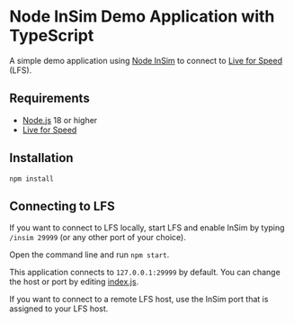 # Node InSim Demo Application with TypeScript

A simple demo application using [Node InSim](https://github.com/simbroadcasts/node-insim) to connect to [Live for Speed](https://www.lfs.net/) (LFS).

## Requirements

- [Node.js](https://nodejs.org) 18 or higher
- [Live for Speed](https://www.lfs.net/)

## Installation

```shell
npm install
```

## Connecting to LFS

If you want to connect to LFS locally, start LFS and enable InSim by typing `/insim 29999` (or any other port of your choice).

Open the command line and run `npm start`.

This application connects to `127.0.0.1:29999` by default. You can change the host or port by editing [index.js](./index.js).

If you want to connect to a remote LFS host, use the InSim port that is assigned to your LFS host.
